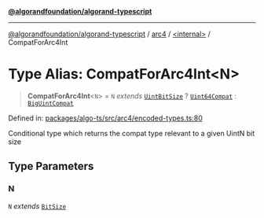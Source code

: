 [**@algorandfoundation/algorand-typescript**](../../../README.md)

***

[@algorandfoundation/algorand-typescript](../../../README.md) / [arc4](../../README.md) / [\<internal\>](../README.md) / CompatForArc4Int

# Type Alias: CompatForArc4Int\<N\>

> **CompatForArc4Int**\<`N`\> = `N` *extends* [`UintBitSize`](UintBitSize.md) ? [`Uint64Compat`](../../../index/type-aliases/Uint64Compat.md) : [`BigUintCompat`](../../../index/type-aliases/BigUintCompat.md)

Defined in: [packages/algo-ts/src/arc4/encoded-types.ts:80](https://github.com/algorandfoundation/puya-ts/blob/main/packages/algo-ts/src/arc4/encoded-types.ts#L80)

Conditional type which returns the compat type relevant to a given UintN bit size

## Type Parameters

### N

`N` *extends* [`BitSize`](../../type-aliases/BitSize.md)

